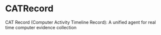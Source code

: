 CATRecord
=========

CAT Record (Computer Activity Timeline Record): A unified agent for real time computer evidence collection

